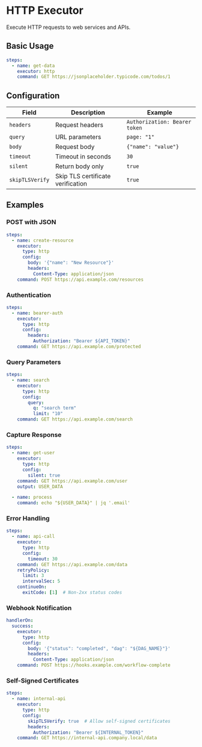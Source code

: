 # HTTP Executor

Execute HTTP requests to web services and APIs.

## Basic Usage

```yaml
steps:
  - name: get-data
    executor: http
    command: GET https://jsonplaceholder.typicode.com/todos/1
```

## Configuration

| Field | Description | Example |
|-------|-------------|---------|
| `headers` | Request headers | `Authorization: Bearer token` |
| `query` | URL parameters | `page: "1"` |
| `body` | Request body | `{"name": "value"}` |
| `timeout` | Timeout in seconds | `30` |
| `silent` | Return body only | `true` |
| `skipTLSVerify` | Skip TLS certificate verification | `true` |

## Examples

### POST with JSON

```yaml
steps:
  - name: create-resource
    executor:
      type: http
      config:
        body: '{"name": "New Resource"}'
        headers:
          Content-Type: application/json
    command: POST https://api.example.com/resources
```

### Authentication

```yaml
steps:
  - name: bearer-auth
    executor:
      type: http
      config:
        headers:
          Authorization: "Bearer ${API_TOKEN}"
    command: GET https://api.example.com/protected
```

### Query Parameters

```yaml
steps:
  - name: search
    executor:
      type: http
      config:
        query:
          q: "search term"
          limit: "10"
    command: GET https://api.example.com/search
```

### Capture Response

```yaml
steps:
  - name: get-user
    executor:
      type: http
      config:
        silent: true
    command: GET https://api.example.com/user
    output: USER_DATA

  - name: process
    command: echo "${USER_DATA}" | jq '.email'
```

### Error Handling

```yaml
steps:
  - name: api-call
    executor:
      type: http
      config:
        timeout: 30
    command: GET https://api.example.com/data
    retryPolicy:
      limit: 3
      intervalSec: 5
    continueOn:
      exitCode: [1]  # Non-2xx status codes
```

### Webhook Notification

```yaml
handlerOn:
  success:
    executor:
      type: http
      config:
        body: '{"status": "completed", "dag": "${DAG_NAME}"}'
        headers:
          Content-Type: application/json
    command: POST https://hooks.example.com/workflow-complete
```

### Self-Signed Certificates

```yaml
steps:
  - name: internal-api
    executor:
      type: http
      config:
        skipTLSVerify: true  # Allow self-signed certificates
        headers:
          Authorization: "Bearer ${INTERNAL_TOKEN}"
    command: GET https://internal-api.company.local/data
```
